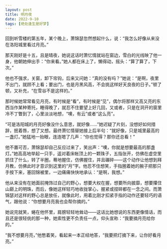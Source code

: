 ```yaml
---
layout: post
title: 明月夜
date: 2022-9-10
tags: [绝处逢生是好梦]
---
```


回到听雪楼的第五年，某个晚上，萧锦瑟忽然想起什么，说：“我怎么好像从来没在洛阳城里看过月亮。”

那天刚好是十五，且是晴夜，她说这话时萧忆情就站在窗边，雪白的光线映了他一身，他朝她伸出手：“你来看。”她人都在床上了，懒得动，摇头：“算了算了，下次。”

他也不强求，关窗，卸下帘钩，后来又问她：“真的没有吗？”她说：“是啊，夜里不出门，就顾不上看；要出门，也是月黑风高，不会挑这样好天良夜的日子。”顿了顿，又补充，“在雪谷不是这样的。”

那时候她常常看见月亮，有时候是“看”，有时候是“见”，偶尔将那样又高又亮的东西当作某种寄托，睡得晚了，就忍不住要望上好几回，又或者，只是在洞开的窗里冷不丁瞥到了，心里淡淡地想，“噢，有云”或者“这么亮”。

“可是洛阳城的月亮好像没什么意思，就好像……”她迟疑了片刻，没想好如何措辞，抿着唇，想了又想。最终萧忆情替她接上后半句：“就好像，只是城里最高的一盏灯。”她猛地一抬眼，连连嗯了几声：“你也觉得？那你还总看！”

他不置可否，萧锦瑟却自己反应过来了，笑出声：“噢，你就是想要最高的那盏灯。”她高高地举起一只手，遥对着床帐顶上的一颗珠子，五指张开，仿佛在虚空里抓住了什么，转了半圈，蓦地握住，仿佛握住，并且碾碎——这个动作让他想到拜月教，仿佛此时才意识到这里的“月”字。他忍不住想笑，手指圈着她的腕子把那只手按下来，塞回锦被里，一边痛痛快快地承认：“是啊，我想。”

他从来没有在她面前掩饰过自己的野心，想要大权在握，想要所向披靡，想要攥住山巅上的明珠，而后，像她这样轻巧地收拢掌心，握紧或捏碎都在一念之间。而萧锦瑟对这样的野心总是放任，就像此时，用着比刚才扣紧手指的动作还要轻巧的语气，跟他说：“你想要月亮我也会帮你摘的。”

她说完就笑，蜷在他怀里，肩膀轻轻地耸动——这话比她想说的东西更像情话，而且还是很轻佻的那一种，她索性更不负责任一点，仰头宣称：“我要摘月亮给你的。”

“我不想要月亮，”他憋着笑，看起来一本正经地答，“我要把灯摘下来，让你好看月亮。”


